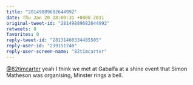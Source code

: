 ```yaml
---
title: "28149889682644992"
date: Thu Jan 20 18:00:31 +0000 2011
original-tweet-id: "28149889682644992"
retweets: 0
favorites: 0
reply-tweet-id: "28131460334485505"
reply-user-id: "239151740"
reply-user-screen-name: "82timcarter"
---
```

<a href="https://twitter.com/82timcarter">@82timcarter</a> yeah I think we met at Gabalfa at a shine event that Simon Matheson was organising, Minster rings a bell.
